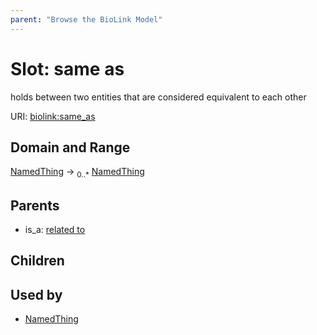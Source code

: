 ```yaml
---
parent: "Browse the BioLink Model"
---
```



# Slot: same as


holds between two entities that are considered equivalent to each other

URI: [biolink:same_as](https://w3id.org/biolink/vocab/same_as)

## Domain and Range

[NamedThing](NamedThing.md) ->  <sub>0..*</sub> [NamedThing](NamedThing.md)

## Parents

 *  is_a: [related to](related_to.md)

## Children


## Used by

 * [NamedThing](NamedThing.md)
